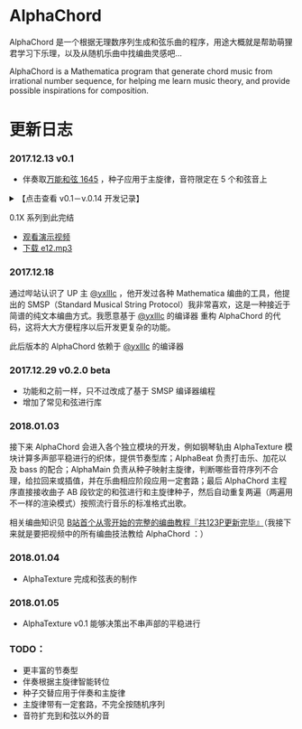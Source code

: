 AlphaChord
======

AlphaChord 是一个根据无理数序列生成和弦乐曲的程序，用途大概就是帮助萌狸君学习下乐理，以及从随机乐曲中找编曲灵感吧…

AlphaChord is a Mathematica program that generate chord music from irrational number sequence, for helping me learn music theory, and provide possible inspirations for composition.



更新日志
======

### 2017.12.13 v0.1

- 伴奏取[万能和弦 1645](https://www.bilibili.com/video/av17160192/) ，种子应用于主旋律，音符限定在 5 个和弦音上

<details>

<summary>【点击查看 v0.1－v.0.14 开发记录】</summary>

### 2017.12.14 v0.11

- 伴奏加入节奏一分为二和手动设置转位
- 主旋律在一个小节内用相同序列

### 2017.12.14 v0.12

- 主旋律数量翻倍，加入节奏提取表
- 主旋律每换一小节使用不同的节奏表，奇偶小节疏密交错，同样根据种子生成
- 主旋律乐器改成 Flute
- 主旋律每小节的第三段铺满

### 2017.12.14 v0.13

- 主旋律交替使用 Flute 和 Piano
- 伴奏音量小于主旋律音量

### 2017.12.14 v0.14

- 每两小节伴奏用不同节奏，同样根据种子生成
- 伴奏前面铺一节再进主旋律
- 中间和末尾加多音阶连弹点缀

### 2017.12.17 v0.14.1

- 修少量 bug

</details>


0.1X 系列到此完结

- [观看演示视频](http://www.bilibili.com/video/av17271600/)
- [下载 e12.mp3](https://github.com/LePtC/AlphaChord/raw/master/v0.14.1/e12.mp3)




### 2017.12.18

通过哔站认识了 UP 主 [@yxlllc](http://space.bilibili.com/75304607) ，他开发过各种 Mathematica 编曲的工具，他提出的 SMSP（Standard Musical String Protocol）我非常喜欢，这是一种接近于简谱的纯文本编曲方式。我愿意基于 [@yxlllc](https://github.com/yxlllc) 的编译器 重构 AlphaChord 的代码，这将大大方便程序以后开发更复杂的功能。

此后版本的 AlphaChord 依赖于 [@yxlllc](https://github.com/yxlllc) 的编译器

### 2017.12.29 v0.2.0 beta

- 功能和之前一样，只不过改成了基于 SMSP 编译器编程
- 增加了常见和弦进行库

### 2018.01.03

接下来 AlphaChord 会进入各个独立模块的开发，例如钢琴轨由 AlphaTexture 模块计算多声部平稳进行的织体，提供节奏型库；AlphaBeat 负责打击乐、加花以及 bass 的配合；AlphaMain 负责从种子映射主旋律，判断哪些音符序列不合理，给拉回来或插值，并在乐曲相应阶段应用一定套路；最后 AlphaChord 主程序直接接收曲子 AB 段钦定的和弦进行和主旋律种子，然后自动重复两遍（两遍用不一样的渲染模式）按照流行音乐的标准格式出歌。

相关编曲知识见 [B站首个从零开始的完整的编曲教程『共123P更新完毕』](http://www.bilibili.com/video/av9719573/)（我接下来就是要把视频中的所有编曲技法教给 AlphaChord ：）

### 2018.01.04

- AlphaTexture 完成和弦表的制作

### 2018.01.05

- AlphaTexture v0.1 能够决策出不串声部的平稳进行







### TODO：

- 更丰富的节奏型
- 伴奏根据主旋律智能转位
- 种子交替应用于伴奏和主旋律
- 主旋律带有一定套路，不完全按随机序列
- 音符扩充到和弦以外的音
